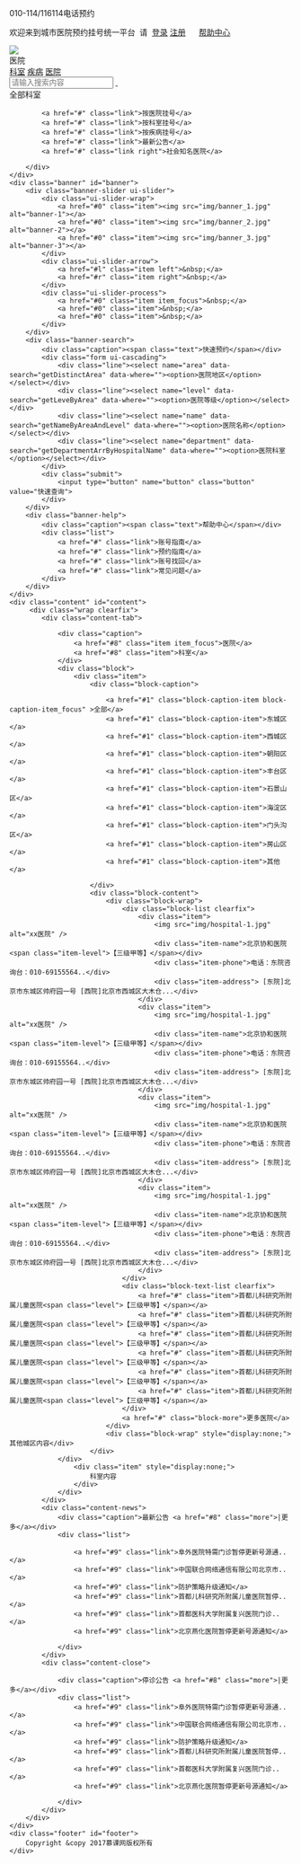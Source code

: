 <!DOCTYPE html>
<html>
<head>
	<meta charset="utf-8">
	<title>挂号平台</title>
	<link rel="stylesheet" type="text/css" href="css/layout.css">
	<link rel="stylesheet" type="text/css" href="css/base.css">
	<link rel="stylesheet" type="text/css" href="css/ui.css">
	<script type="text/javascript" src="https://cdn.bootcss.com/jquery/1.12.4/jquery.js"></script>
</head>
<body>
	<div class="top" id="top">
		<div class="wrap">
			<p class="call">010-114/116114电话预约</p>
			<p class="welcome">
				欢迎来到城市医院预约挂号统一平台&nbsp;
				请&nbsp;
				<a href="#">登录</a>
				<a href="#">注册</a>
				&nbsp;&nbsp;&nbsp;&nbsp;
				<a href="#">帮助中心</a>
			</p>
		</div>
	</div>
	<div class="header" id="header">
		<div class="wrap clearfix">
			<a href="#" class="logo"><img src="img/logo.png"></a>
			<div class="search ui-search">
				<div class="ui-search-selected">医院</div>
				<div class="ui-search-select-list">
					<a href="">科室</a>
					<a href="">疾病</a>
					<a href="">医院</a>
				</div>
				<input type="text" name="search-content" class="ui-search-input" placeholder="请输入搜索内容">
				<a href="#" class="ui-search-submit">&nbsp;</a>
			</div>
		</div>
	</div>
	<div class="nav" id="nav">
		<div class="wrap">
			<div class="link menu">全部科室
				<div class="menu-list"></div>
			</div>

			<a href="#" class="link">按医院挂号</a>
			<a href="#" class="link">按科室挂号</a>
			<a href="#" class="link">按疾病挂号</a>
			<a href="#" class="link">最新公告</a>
			<a href="#" class="link right">社会知名医院</a>

		</div>
	</div>
	<div class="banner" id="banner">
		<div class="banner-slider ui-slider">
			<div class="ui-slider-wrap">
				<a href="#0" class="item"><img src="img/banner_1.jpg" alt="banner-1"></a>
				<a href="#0" class="item"><img src="img/banner_2.jpg" alt="banner-2"></a>
				<a href="#0" class="item"><img src="img/banner_3.jpg" alt="banner-3"></a>
			</div>
			<div class="ui-slider-arrow">
				<a href="#l" class="item left">&nbsp;</a>
				<a href="#r" class="item right">&nbsp;</a>
			</div>
			<div class="ui-slider-process">
				<a href="#0" class="item item_focus">&nbsp;</a>
				<a href="#0" class="item">&nbsp;</a>
				<a href="#0" class="item">&nbsp;</a>
			</div>
		</div>
		<div class="banner-search">
			<div class="caption"><span class="text">快速预约</span></div>
			<div class="form ui-cascading">
				<div class="line"><select name="area" data-search="getDistinctArea" data-where=""><option>医院地区</option></select></div>
				<div class="line"><select name="level" data-search="getLeveByArea" data-where=""><option>医院等级</option></select></div>
				<div class="line"><select name="name" data-search="getNameByAreaAndLevel" data-where=""><option>医院名称</option></select></div>
				<div class="line"><select name="department" data-search="getDepartmentArrByHospitalName" data-where=""><option>医院科室</option></select></div>
			</div>
			<div class="submit">
				<input type="button" name="button" class="button" value="快速查询">
			</div>
		</div>
		<div class="banner-help">
			<div class="caption"><span class="text">帮助中心</span></div>
			<div class="list">
				<a href="#" class="link">账号指南</a>
				<a href="#" class="link">预约指南</a>
				<a href="#" class="link">账号找回</a>
				<a href="#" class="link">常见问题</a>
			</div>
		</div>
	</div>
	<div class="content" id="content">
		 <div class="wrap clearfix">
			<div class="content-tab">
				
				<div class="caption">
					<a href="#8" class="item item_focus">医院</a>
					<a href="#8" class="item">科室</a>
				</div>
				<div class="block">
					<div class="item">
						<div class="block-caption">
							
							<a href="#1" class="block-caption-item block-caption-item_focus" >全部</a>
							<a href="#1" class="block-caption-item">东城区</a>
							<a href="#1" class="block-caption-item">西城区</a>
							<a href="#1" class="block-caption-item">朝阳区</a>
							<a href="#1" class="block-caption-item">丰台区</a>
							<a href="#1" class="block-caption-item">石景山区</a>
							<a href="#1" class="block-caption-item">海淀区</a>
							<a href="#1" class="block-caption-item">门头沟区</a>
							<a href="#1" class="block-caption-item">房山区</a>
							<a href="#1" class="block-caption-item">其他</a>
						
						</div>
						<div class="block-content">
							<div class="block-wrap">
								<div class="block-list clearfix">
									<div class="item">
										<img src="img/hospital-1.jpg" alt="xx医院" />
										<div class="item-name">北京协和医院<span class="item-level">【三级甲等】</span></div>
										<div class="item-phone">电话：东院咨询台：010-69155564..</div>
										<div class="item-address"> [东院]北京市东城区帅府园一号 [西院]北京市西城区大木仓...</div>
									</div>
									<div class="item">
										<img src="img/hospital-1.jpg" alt="xx医院" />
										<div class="item-name">北京协和医院<span class="item-level">【三级甲等】</span></div>
										<div class="item-phone">电话：东院咨询台：010-69155564..</div>
										<div class="item-address"> [东院]北京市东城区帅府园一号 [西院]北京市西城区大木仓...</div>	
									</div>
									<div class="item">
										<img src="img/hospital-1.jpg" alt="xx医院" />
										<div class="item-name">北京协和医院<span class="item-level">【三级甲等】</span></div>
										<div class="item-phone">电话：东院咨询台：010-69155564..</div>
										<div class="item-address"> [东院]北京市东城区帅府园一号 [西院]北京市西城区大木仓...</div>
									</div>
									<div class="item">
										<img src="img/hospital-1.jpg" alt="xx医院" />
										<div class="item-name">北京协和医院<span class="item-level">【三级甲等】</span></div>
										<div class="item-phone">电话：东院咨询台：010-69155564..</div>
										<div class="item-address"> [东院]北京市东城区帅府园一号 [西院]北京市西城区大木仓...</div>
									</div>
								</div>
								<div class="block-text-list clearfix">
									<a href="#" class="item">首都儿科研究所附属儿童医院<span class="level">【三级甲等】</span></a>
									<a href="#" class="item">首都儿科研究所附属儿童医院<span class="level">【三级甲等】</span></a>
									<a href="#" class="item">首都儿科研究所附属儿童医院<span class="level">【三级甲等】</span></a>
									<a href="#" class="item">首都儿科研究所附属儿童医院<span class="level">【三级甲等】</span></a>
									<a href="#" class="item">首都儿科研究所附属儿童医院<span class="level">【三级甲等】</span></a>
									<a href="#" class="item">首都儿科研究所附属儿童医院<span class="level">【三级甲等】</span></a>
								</div>
								<a href="#" class="block-more">更多医院</a>
							</div>
							<div class="block-wrap" style="display:none;">其他城区内容</div>	
						</div>
				</div>
					<div class="item" style="display:none;">
						科室内容
					</div>
				</div>
			</div>
			<div class="content-news">
				<div class="caption">最新公告 <a href="#8" class="more">|更多</a></div>
				<div class="list">
					
					<a href="#9" class="link">阜外医院特需门诊暂停更新号源通..</a>
					<a href="#9" class="link">中国联合网络通信有限公司北京市..</a>
					<a href="#9" class="link">防护策略升级通知</a>
					<a href="#9" class="link">首都儿科研究所附属儿童医院暂停..</a>
					<a href="#9" class="link">首都医科大学附属复兴医院门诊..</a>
					<a href="#9" class="link">北京燕化医院暂停更新号源通知</a>

				</div>
			</div>
			<div class="content-close">
				
				<div class="caption">停诊公告 <a href="#8" class="more">|更多</a></div>
				<div class="list">
					<a href="#9" class="link">阜外医院特需门诊暂停更新号源通..</a>
					<a href="#9" class="link">中国联合网络通信有限公司北京市..</a>
					<a href="#9" class="link">防护策略升级通知</a>
					<a href="#9" class="link">首都儿科研究所附属儿童医院暂停..</a>
					<a href="#9" class="link">首都医科大学附属复兴医院门诊..</a>
					<a href="#9" class="link">北京燕化医院暂停更新号源通知</a>
				
				</div>
			</div>
		</div>
	</div>
	<div class="footer" id="footer">
		Copyright &copy 2017慕课网版权所有
	</div>
<!-- js引用 -->
<script type="text/javascript" src="js/ui.js"></script>
<script type="text/javascript" src="js/data.js"></script>
</body>
</html>
